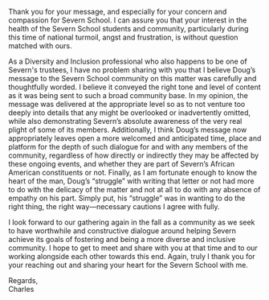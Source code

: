 Thank you for your message, and especially for your concern and compassion for Severn School. I can assure you that your interest in the health of the Severn School students and community, particularly during this time of national turmoil, angst and frustration, is without question matched with ours.

As a Diversity and Inclusion professional who also happens to be one of Severn's trustees, I have no problem sharing with you that I believe Doug’s message to the Severn School community on this matter was carefully and thoughtfully worded. I believe it conveyed the right tone and level of content as it was being sent to such a broad community base. In my opinion, the message was delivered at the appropriate level so as to not venture too deeply into details that any might be overlooked or inadvertently omitted, while also demonstrating Severn’s absolute awareness of the very real plight of some of its members. Additionally, I think Doug’s message now appropriately leaves open a more welcomed and anticipated time, place and platform for the depth of such dialogue for and with any members of the community, regardless of how directly or indirectly they may be affected by these ongoing events, and whether they are part of Severn’s African American constituents or not. Finally, as I am fortunate enough to know the heart of the man, Doug’s “struggle” with writing that letter or not had more to do with the delicacy of the matter and not at all to do with any absence of empathy on his part. Simply put, his “struggle” was in wanting to do the right thing, the right way—necessary cautions I agree with fully.

I look forward to our gathering again in the fall as a community as we seek to have worthwhile and constructive dialogue around helping Severn achieve its goals of fostering and being a more diverse and inclusive community. I hope to get to meet and share with you at that time and to our working alongside each other towards this end. Again, truly I thank you for your reaching out and sharing your heart for the Severn School with me.

Regards,  
Charles
